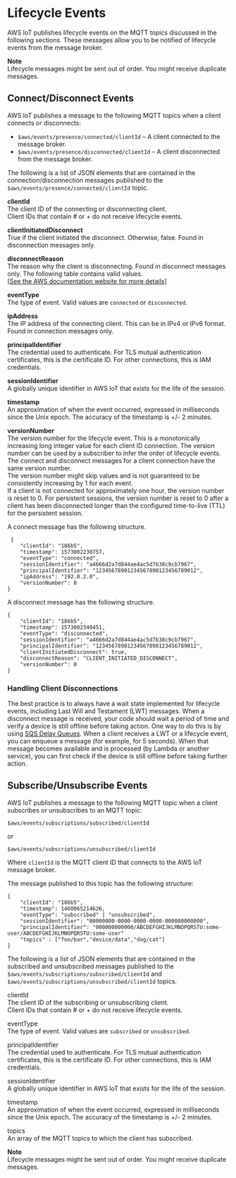 # Lifecycle Events<a name="life-cycle-events"></a>

AWS IoT publishes lifecycle events on the MQTT topics discussed in the following sections\. These messages allow you to be notified of lifecycle events from the message broker\.

**Note**  
Lifecycle messages might be sent out of order\. You might receive duplicate messages\.

## Connect/Disconnect Events<a name="connect-disconnect"></a>

AWS IoT publishes a message to the following MQTT topics when a client connects or disconnects:
+ `$aws/events/presence/connected/clientId` – A client connected to the message broker\.
+ `$aws/events/presence/disconnected/clientId` – A client disconnected from the message broker\.

The following is a list of JSON elements that are contained in the connection/disconnection messages published to the `$aws/events/presence/connected/clientId` topic\.

**clientId**  
The client ID of the connecting or disconnecting client\.  
Client IDs that contain \# or \+ do not receive lifecycle events\.

**clientInitiatedDisconnect**  
True if the client initiated the disconnect\. Otherwise, false\. Found in disconnection messages only\.

**disconnectReason**  
The reason why the client is disconnecting\. Found in disconnect messages only\. The following table contains valid values\.      
[\[See the AWS documentation website for more details\]](http://docs.aws.amazon.com/iot/latest/developerguide/life-cycle-events.html)

**eventType**  
The type of event\. Valid values are `connected` or `disconnected`\. 

**ipAddress**  
The IP address of the connecting client\. This can be in IPv4 or IPv6 format\. Found in connection messages only\. 

**principalIdentifier**  
The credential used to authenticate\. For TLS mutual authentication certificates, this is the certificate ID\. For other connections, this is IAM credentials\.

**sessionIdentifier**  
A globally unique identifier in AWS IoT that exists for the life of the session\.

**timestamp**  
An approximation of when the event occurred, expressed in milliseconds since the Unix epoch\. The accuracy of the timestamp is \+/\- 2 minutes\.

**versionNumber**  
The version number for the lifecycle event\. This is a monotonically increasing long integer value for each client ID connection\. The version number can be used by a subscriber to infer the order of lifecycle events\.  
The connect and disconnect messages for a client connection have the same version number\.  
The version number might skip values and is not guaranteed to be consistently increasing by 1 for each event\.  
If a client is not connected for approximately one hour, the version number is reset to 0\. For persistent sessions, the version number is reset to 0 after a client has been disconnected longer than the configured time\-to\-live \(TTL\) for the persistent session\.

A connect message has the following structure\.

```
 {
    "clientId": "186b5",
    "timestamp": 1573002230757,
    "eventType": "connected",
    "sessionIdentifier": "a4666d2a7d844ae4ac5d7b38c9cb7967",
    "principalIdentifier": "12345678901234567890123456789012",
    "ipAddress": "192.0.2.0",
    "versionNumber": 0
}
```

A disconnect message has the following structure\.

```
{
    "clientId": "186b5",
    "timestamp": 1573002340451,
    "eventType": "disconnected",
    "sessionIdentifier": "a4666d2a7d844ae4ac5d7b38c9cb7967",
    "principalIdentifier": "12345678901234567890123456789012",
    "clientInitiatedDisconnect": true,
    "disconnectReason": "CLIENT_INITIATED_DISCONNECT",
    "versionNumber": 0
}
```

### Handling Client Disconnections<a name="reconnect"></a>

The best practice is to always have a wait state implemented for lifecycle events, including Last Will and Testament \(LWT\) messages\. When a disconnect message is received, your code should wait a period of time and verify a device is still offline before taking action\. One way to do this is by using [SQS Delay Queues](https://docs.aws.amazon.com/AWSSimpleQueueService/latest/SQSDeveloperGuide/sqs-delay-queues.html)\. When a client receives a LWT or a lifecycle event, you can enqueue a message \(for example, for 5 seconds\)\. When that message becomes available and is processed \(by Lambda or another service\), you can first check if the device is still offline before taking further action\.

## Subscribe/Unsubscribe Events<a name="subscribe-unsubscribe-events"></a>

AWS IoT publishes a message to the following MQTT topic when a client subscribes or unsubscribes to an MQTT topic:

```
$aws/events/subscriptions/subscribed/clientId
```

 or 

```
$aws/events/subscriptions/unsubscribed/clientId
```

Where `clientId` is the MQTT client ID that connects to the AWS IoT message broker\.

The message published to this topic has the following structure:

```
{
    "clientId": "186b5",
    "timestamp": 1460065214626,
    "eventType": "subscribed" | "unsubscribed",
    "sessionIdentifier": "00000000-0000-0000-0000-000000000000",
    "principalIdentifier": "000000000000/ABCDEFGHIJKLMNOPQRSTU:some-user/ABCDEFGHIJKLMNOPQRSTU:some-user"
    "topics" : ["foo/bar","device/data","dog/cat"]
}
```

The following is a list of JSON elements that are contained in the subscribed and unsubscribed messages published to the `$aws/events/subscriptions/subscribed/clientId` and `$aws/events/subscriptions/unsubscribed/clientId` topics\.

clientId  
The client ID of the subscribing or unsubscribing client\.  
Client IDs that contain \# or \+ do not receive lifecycle events\.

eventType  
The type of event\. Valid values are `subscribed` or `unsubscribed`\. 

principalIdentifier  
The credential used to authenticate\. For TLS mutual authentication certificates, this is the certificate ID\. For other connections, this is IAM credentials\.

sessionIdentifier  
A globally unique identifier in AWS IoT that exists for the life of the session\.

timestamp  
An approximation of when the event occurred, expressed in milliseconds since the Unix epoch\. The accuracy of the timestamp is \+/\- 2 minutes\.

topics  
An array of the MQTT topics to which the client has subscribed\.

**Note**  
Lifecycle messages might be sent out of order\. You might receive duplicate messages\.